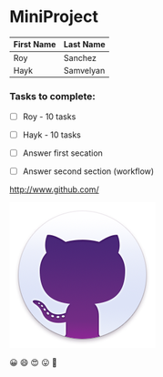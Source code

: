 # MiniProject


First Name | Last Name
------------ | -------------
Roy          | Sanchez 
Hayk         | Samvelyan

### Tasks to complete:
- [ ] Roy - 10 tasks
- [ ] Hayk - 10 tasks
- [ ] Answer first secation
- [ ] Answer second section (workflow)



http://www.github.com/ 

![GitHub Logo](/images/giticon.png)

:grinning: :smile: :heart_eyes: :stuck_out_tongue: :cowboy_hat_face:
